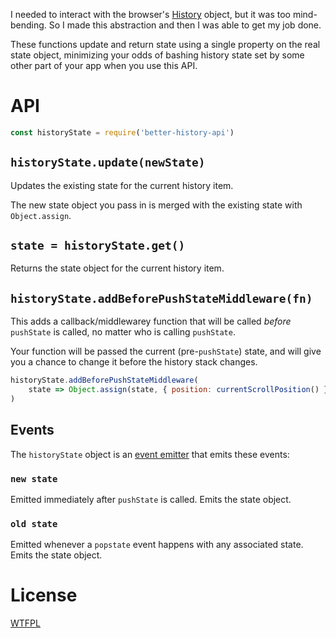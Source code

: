I needed to interact with the browser's [History](https://developer.mozilla.org/en-US/docs/Web/API/History) object, but it was too mind-bending.  So I made this abstraction and then I was able to get my job done.

These functions update and return state using a single property on the real state object, minimizing your odds of bashing history state set by some other part of your app when you use this API.

# API

```js
const historyState = require('better-history-api')
```

## `historyState.update(newState)`

Updates the existing state for the current history item.

The new state object you pass in is merged with the existing state with `Object.assign`.

## `state = historyState.get()`

Returns the state object for the current history item.

## `historyState.addBeforePushStateMiddleware(fn)`

This adds a callback/middlewarey function that will be called *before* `pushState` is called, no matter who is calling `pushState`.

Your function will be passed the current (pre-`pushState`) state, and will give you a chance to change it before the history stack changes.

```js
historyState.addBeforePushStateMiddleware(
	state => Object.assign(state, { position: currentScrollPosition() })
)
```

## Events

The `historyState` object is an [event emitter](https://github.com/TehShrike/better-emitter) that emits these events:

### `new state`

Emitted immediately after `pushState` is called.  Emits the state object.

### `old state`

Emitted whenever a `popstate` event happens with any associated state.  Emits the state object.

# License

[WTFPL](http://wtfpl2.com)
